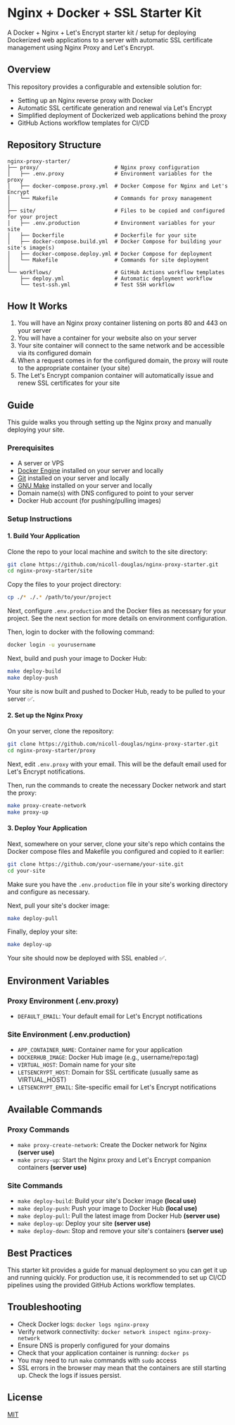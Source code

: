 # Nginx + Docker + SSL Starter Kit

A Docker + Nginx + Let's Encrypt starter kit / setup for deploying Dockerized web applications to a server with automatic SSL certificate management using Nginx Proxy and Let's Encrypt.

## Overview

This repository provides a configurable and extensible solution for:

- Setting up an Nginx reverse proxy with Docker
- Automatic SSL certificate generation and renewal via Let's Encrypt
- Simplified deployment of Dockerized web applications behind the proxy
- GitHub Actions workflow templates for CI/CD

## Repository Structure

```
nginx-proxy-starter/
├── proxy/                        # Nginx proxy configuration
│   ├── .env.proxy                # Environment variables for the proxy
│   ├── docker-compose.proxy.yml  # Docker Compose for Nginx and Let's Encrypt
│   └── Makefile                  # Commands for proxy management
│
├── site/                         # Files to be copied and configured for your project
│   ├── .env.production           # Environment variables for your site
│   ├── Dockerfile                # Dockerfile for your site
│   ├── docker-compose.build.yml  # Docker Compose for building your site's image(s)
│   ├── docker-compose.deploy.yml # Docker Compose for deployment
│   └── Makefile                  # Commands for site deployment
│
└── workflows/                    # GitHub Actions workflow templates
    ├── deploy.yml                # Automatic deployment workflow
    └── test-ssh.yml              # Test SSH workflow
```

## How It Works

1. You will have an Nginx proxy container listening on ports 80 and 443 on your server
2. You will have a container for your website also on your server
3. Your site container will connect to the same network and be accessible via its configured domain
4. When a request comes in for the configured domain, the proxy will route to the appropriate container (your site)
5. The Let's Encrypt companion container will automatically issue and renew SSL certificates for your site

## Guide

This guide walks you through setting up the Nginx proxy and manually deploying your site.

### Prerequisites

- A server or VPS
- [Docker Engine](https://docs.docker.com/engine/) installed on your server and locally
- [Git](https://git-scm.com/) installed on your server and locally
- [GNU Make](https://www.gnu.org/software/make/) installed on your server and locally
- Domain name(s) with DNS configured to point to your server
- Docker Hub account (for pushing/pulling images)

### Setup Instructions

#### 1. Build Your Application

Clone the repo to your local machine and switch to the site directory:

```bash
git clone https://github.com/nicoll-douglas/nginx-proxy-starter.git
cd nginx-proxy-starter/site
```

Copy the files to your project directory:

```bash
cp ./* ./.* /path/to/your/project
```

Next, configure `.env.production` and the Docker files as necessary for your project. See the next section for more details on environment configuration.

Then, login to docker with the following command:

```bash
docker login -u yourusername
```

Next, build and push your image to Docker Hub:

```bash
make deploy-build
make deploy-push
```

Your site is now built and pushed to Docker Hub, ready to be pulled to your server ✅.

#### 2. Set up the Nginx Proxy

On your server, clone the repository:

```bash
git clone https://github.com/nicoll-douglas/nginx-proxy-starter.git
cd nginx-proxy-starter/proxy
```

Next, edit `.env.proxy` with your email. This will be the default email used for Let's Encrypt notifications.

Then, run the commands to create the necessary Docker network and start the proxy:

```bash
make proxy-create-network
make proxy-up
```

#### 3. Deploy Your Application

Next, somewhere on your server, clone your site's repo which contains the Docker compose files and Makefile you configured and copied to it earlier:

```bash
git clone https://github.com/your-username/your-site.git
cd your-site
```

Make sure you have the `.env.production` file in your site's working directory and configure as necessary.

Next, pull your site's docker image:

```bash
make deploy-pull
```

Finally, deploy your site:

```bash
make deploy-up
```

Your site should now be deployed with SSL enabled ✅.

## Environment Variables

### Proxy Environment (.env.proxy)

- `DEFAULT_EMAIL`: Your default email for Let's Encrypt notifications

### Site Environment (.env.production)

- `APP_CONTAINER_NAME`: Container name for your application
- `DOCKERHUB_IMAGE`: Docker Hub image (e.g., username/repo:tag)
- `VIRTUAL_HOST`: Domain name for your site
- `LETSENCRYPT_HOST`: Domain for SSL certificate (usually same as VIRTUAL_HOST)
- `LETSENCRYPT_EMAIL`: Site-specific email for Let's Encrypt notifications

## Available Commands

### Proxy Commands

- `make proxy-create-network`: Create the Docker network for Nginx **(server use)**
- `make proxy-up`: Start the Nginx proxy and Let's Encrypt companion containers **(server use)**

### Site Commands

- `make deploy-build`: Build your site's Docker image **(local use)**
- `make deploy-push`: Push your image to Docker Hub **(local use)**
- `make deploy-pull`: Pull the latest image from Docker Hub **(server use)**
- `make deploy-up`: Deploy your site **(server use)**
- `make deploy-down`: Stop and remove your site's containers **(server use)**

## Best Practices

This starter kit provides a guide for manual deployment so you can get it up and running quickly. For production use, it is recommended to set up CI/CD pipelines using the provided GitHub Actions workflow templates.

## Troubleshooting

- Check Docker logs: `docker logs nginx-proxy`
- Verify network connectivity: `docker network inspect nginx-proxy-network`
- Ensure DNS is properly configured for your domains
- Check that your application container is running: `docker ps`
- You may need to run `make` commands with `sudo` access
- SSL errors in the browser may mean that the containers are still starting up. Check the logs if issues persist.

## License

[MIT](https://mit-license.org/)
